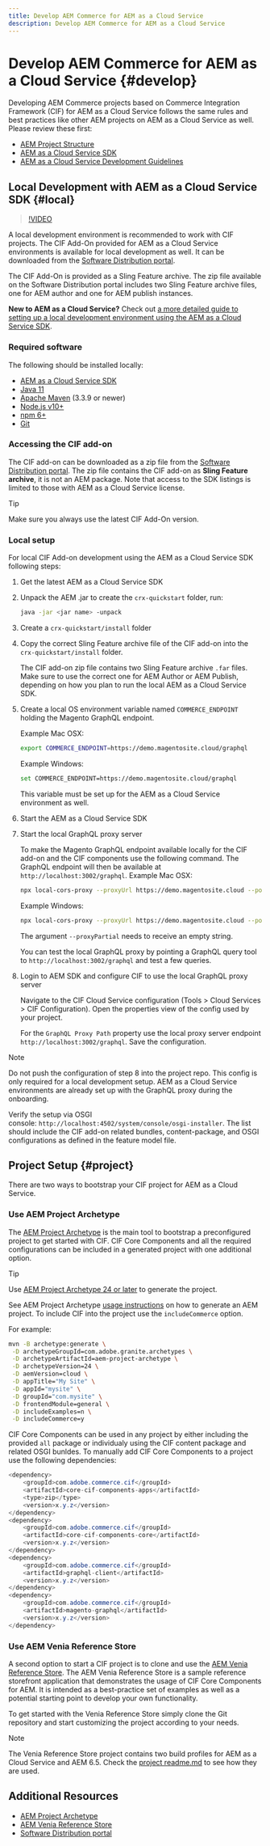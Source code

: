 ```yaml
---
title: Develop AEM Commerce for AEM as a Cloud Service
description: Develop AEM Commerce for AEM as a Cloud Service
---
```


# Develop AEM Commerce for AEM as a Cloud Service {#develop}

Developing AEM Commerce projects based on Commerce Integration Framework (CIF) for AEM as a Cloud Service follows the same rules and best practices like other AEM projects on AEM as a Cloud Service as well. Please review these first:

- [AEM Project Structure](https://docs.adobe.com/content/help/en/experience-manager-cloud-service/implementing/developing/aem-project-content-package-structure.html)
- [AEM as a Cloud Service SDK](https://docs.adobe.com/content/help/en/experience-manager-cloud-service/implementing/developing/aem-as-a-cloud-service-sdk.html)
- [AEM as a Cloud Service Development Guidelines](https://docs.adobe.com/content/help/en/experience-manager-cloud-service/implementing/developing/development-guidelines.html)

## Local Development with AEM as a Cloud Service SDK {#local}

>[!VIDEO](https://video.tv.adobe.com/v/39476/?quality=12&learn=on)

A local development environment is recommended to work with CIF projects. The CIF Add-On provided for AEM as a Cloud Service environments is available for local development as well. It can be downloaded from the [Software Distribution portal](https://experience.adobe.com/#/downloads/content/software-distribution/en/aemcloud.html).

The CIF Add-On is provided as a Sling Feature archive. The zip file available on the Software Distribution portal includes two Sling Feature archive files, one for AEM author and one for AEM publish instances.

**New to AEM as a Cloud Service?** Check out [a more detailed guide to setting up a local development environment using the AEM as a Cloud Service SDK](https://docs.adobe.com/content/help/en/experience-manager-learn/cloud-service/local-development-environment-set-up/overview.html).

### Required software

The following should be installed locally:

- [AEM as a Cloud Service SDK](https://docs.adobe.com/content/help/en/*experience-manager-learn/cloud-service/local-development-environment-set-up/aem-runtime.html#download-the-aem-as-a-cloud-service-sdk)
- [Java 11](https://downloads.experiencecloud.adobe.com/content/software-distribution/en/general.html)
- [Apache Maven](https://maven.apache.org/) (3.3.9 or newer)
- [Node.js v10+](https://nodejs.org/en/)
- [npm 6+](https://www.npmjs.com/)
- [Git](https://git-scm.com/)

### Accessing the CIF add-on

The CIF add-on can be downloaded as a zip file from the [Software Distribution portal](https://experience.adobe.com/#/downloads/content/software-distribution/en/aemcloud.html). The zip file contains the CIF add-on as **Sling Feature archive**, it is not an AEM package. Note that access to the SDK listings is limited to those with AEM as a Cloud Service license.

>[!TIP]
>
>Make sure you always use the latest CIF Add-On version.

### Local setup

For local CIF Add-on development using the AEM as a Cloud Service SDK following steps:

1. Get the latest AEM as a Cloud Service SDK
2. Unpack the AEM .jar to create the `crx-quickstart` folder, run:

    ```bash
    java -jar <jar name> -unpack
    ```

3. Create a `crx-quickstart/install` folder
4. Copy the correct Sling Feature archive file of the CIF add-on into the `crx-quickstart/install` folder.

    The CIF add-on zip file contains two Sling Feature archive `.far` files. Make sure to use the correct one for AEM Author or AEM Publish, depending on how you plan to run the local AEM as a Cloud Service SDK.

5. Create a local OS environment variable named `COMMERCE_ENDPOINT` holding the Magento GraphQL endpoint.

    Example Mac OSX:

    ```bash
    export COMMERCE_ENDPOINT=https://demo.magentosite.cloud/graphql
    ```

    Example Windows:

    ```bash
    set COMMERCE_ENDPOINT=https://demo.magentosite.cloud/graphql
    ```

    This variable must be set up for the AEM as a Cloud Service environment as well.

6. Start the AEM as a Cloud Service SDK

7. Start the local GraphQL proxy server

    To make the Magento GraphQL endpoint available locally for the CIF add-on and the CIF components use the following command. The GraphQL endpoint will then be available at `http://localhost:3002/graphql`.
    Example Mac OSX:

    ```bash
    npx local-cors-proxy --proxyUrl https://demo.magentosite.cloud --port 3002 --proxyPartial ''
    ```
    
    Example Windows:
    ```bash
    npx local-cors-proxy --proxyUrl https://demo.magentosite.cloud --port 3002 --proxyPartial '""'
    ```
    The argument `--proxyPartial` needs to receive an empty string.
    
    You can test the local GraphQL proxy by pointing a GraphQL query tool to `http://localhost:3002/graphql` and test a few queries.
 
8. Login to AEM SDK and configure CIF to use the local GraphQL proxy server
 
    Navigate to the CIF Cloud Service configuration (Tools > Cloud Services > CIF Configuration). Open the properties view of the config used by your project.
    
    For the `GraphQL Proxy Path` property use the local proxy server endpoint `http://localhost:3002/graphql`. Save the configuration.

>[!NOTE]
>
>Do not push the configuration of step 8 into the project repo. This config is only required for a local development setup. AEM as a Cloud Service environments are already set up with the GraphQL proxy during the onboarding.

Verify the setup via OSGI console: `http://localhost:4502/system/console/osgi-installer`. The list should include the CIF add-on related bundles, content-package, and OSGI configurations as defined in the feature model file.

## Project Setup {#project}

There are two ways to bootstrap your CIF project for AEM as a Cloud Service.

### Use AEM Project Archetype

The [AEM Project Archetype](https://github.com/adobe/aem-project-archetype) is the main tool to bootstrap a preconfigured project to get started with CIF. CIF Core Components and all the required configurations can be included in a generated project with one additional option.

>[!TIP]
>
>Use [AEM Project Archetype 24 or later](https://github.com/adobe/aem-project-archetype/releases) to generate the project.

See AEM Project Archetype [usage instructions](https://github.com/adobe/aem-project-archetype#usage) on how to generate an AEM project. To include CIF into the project use the `includeCommerce` option.

For example:

```bash
mvn -B archetype:generate \
 -D archetypeGroupId=com.adobe.granite.archetypes \
 -D archetypeArtifactId=aem-project-archetype \
 -D archetypeVersion=24 \
 -D aemVersion=cloud \
 -D appTitle="My Site" \
 -D appId="mysite" \
 -D groupId="com.mysite" \
 -D frontendModule=general \
 -D includeExamples=n \
 -D includeCommerce=y
```

CIF Core Components can be used in any project by either including the provided `all` package or individualy using the CIF content package and related OSGI bunldes. To manually add CIF Core Components to a project use the following dependencies:

```java
<dependency>
    <groupId>com.adobe.commerce.cif</groupId>
    <artifactId>core-cif-components-apps</artifactId>
    <type>zip</type>
    <version>x.y.z</version>
</dependency>
<dependency>
    <groupId>com.adobe.commerce.cif</groupId>
    <artifactId>core-cif-components-core</artifactId>
    <version>x.y.z</version>
</dependency>
<dependency>
    <groupId>com.adobe.commerce.cif</groupId>
    <artifactId>graphql-client</artifactId>
    <version>x.y.z</version>
</dependency>
<dependency>
    <groupId>com.adobe.commerce.cif</groupId>
    <artifactId>magento-graphql</artifactId>
    <version>x.y.z</version>
</dependency>
```

### Use AEM Venia Reference Store

A second option to start a CIF project is to clone and use the [AEM Venia Reference Store](https://github.com/adobe/aem-cif-guides-venia). The AEM Venia Reference Store is a sample reference storefront application that demonstrates the usage of CIF Core Components for AEM. It is intended as a best-practice set of examples as well as a potential starting point to develop your own functionality.

To get started with the Venia Reference Store simply clone the Git repository and start customizing the project according to your needs.

>[!NOTE]
>
>The Venia Reference Store project contains two build profiles for AEM as a Cloud Service and AEM 6.5. Check the [project readme.md](https://github.com/adobe/aem-cif-guides-venia/blob/main/README.md) to see how they are used.

## Additional Resources

- [AEM Project Archetype](https://github.com/adobe/aem-project-archetype)
- [AEM Venia Reference Store](https://github.com/adobe/aem-cif-guides-venia)
- [Software Distribution portal](https://experience.adobe.com/#/downloads/content/software-distribution/en/aemcloud.html)

